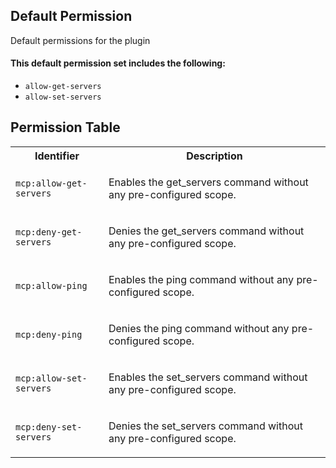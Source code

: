 ## Default Permission

Default permissions for the plugin

#### This default permission set includes the following:

- `allow-get-servers`
- `allow-set-servers`

## Permission Table

<table>
<tr>
<th>Identifier</th>
<th>Description</th>
</tr>


<tr>
<td>

`mcp:allow-get-servers`

</td>
<td>

Enables the get_servers command without any pre-configured scope.

</td>
</tr>

<tr>
<td>

`mcp:deny-get-servers`

</td>
<td>

Denies the get_servers command without any pre-configured scope.

</td>
</tr>

<tr>
<td>

`mcp:allow-ping`

</td>
<td>

Enables the ping command without any pre-configured scope.

</td>
</tr>

<tr>
<td>

`mcp:deny-ping`

</td>
<td>

Denies the ping command without any pre-configured scope.

</td>
</tr>

<tr>
<td>

`mcp:allow-set-servers`

</td>
<td>

Enables the set_servers command without any pre-configured scope.

</td>
</tr>

<tr>
<td>

`mcp:deny-set-servers`

</td>
<td>

Denies the set_servers command without any pre-configured scope.

</td>
</tr>
</table>
